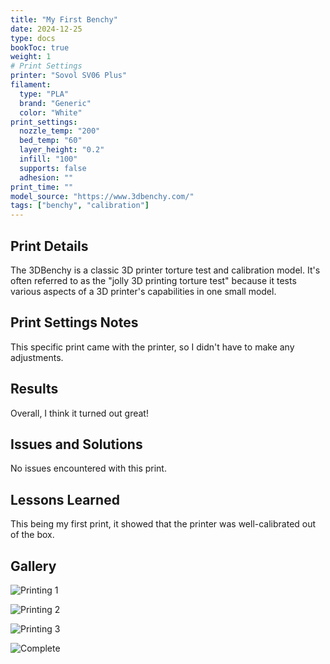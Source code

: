 ```yaml
---
title: "My First Benchy"
date: 2024-12-25
type: docs
bookToc: true
weight: 1
# Print Settings
printer: "Sovol SV06 Plus"
filament:
  type: "PLA"
  brand: "Generic"
  color: "White"
print_settings:
  nozzle_temp: "200"
  bed_temp: "60"
  layer_height: "0.2"
  infill: "100"
  supports: false
  adhesion: ""
print_time: ""
model_source: "https://www.3dbenchy.com/"
tags: ["benchy", "calibration"]
---
```


## Print Details
The 3DBenchy is a classic 3D printer torture test and calibration model. It's often referred to as the "jolly 3D printing torture test" because it tests various aspects of a 3D printer's capabilities in one small model.

## Print Settings Notes
This specific print came with the printer, so I didn't have to make any adjustments.

## Results
Overall, I think it turned out great!

## Issues and Solutions
No issues encountered with this print.

## Lessons Learned
This being my first print, it showed that the printer was well-calibrated out of the box.

## Gallery

![Printing 1](/images/prints/my-first-benchy/CF6C29E4-7922-4567-A80D-F1FEB9BB6E0D_1_102_o.jpeg)

![Printing 2](/images/prints/my-first-benchy/7AC56836-7B5A-4955-9883-7A0D69D6F867_1_102_o.jpeg)

![Printing 3](/images/prints/my-first-benchy/7E6773B3-4EFC-4802-BE16-9079747350C6_1_105_c.jpeg)

![Complete](/images/prints/my-first-benchy/B19B5DBC-F600-4C94-B4CC-272AAF4061AE_1_105_c.jpeg)